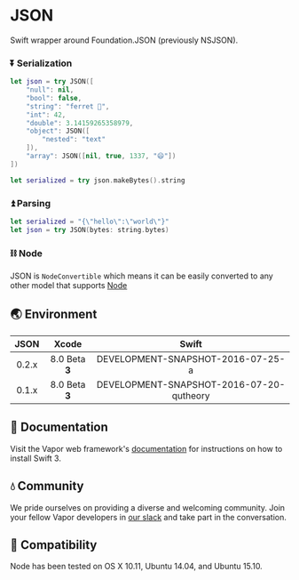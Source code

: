 # JSON

Swift wrapper around Foundation.JSON (previously NSJSON).

### ⏬ Serialization

```swift
let json = try JSON([
    "null": nil,
    "bool": false,
    "string": "ferret 🚀",
    "int": 42,
    "double": 3.14159265358979,
    "object": JSON([
        "nested": "text"
    ]),
    "array": JSON([nil, true, 1337, "😄"])
])

let serialized = try json.makeBytes().string
```

### ⏫ Parsing

```swift
let serialized = "{\"hello\":\"world\"}"
let json = try JSON(bytes: string.bytes)
```

### ⛓ Node

JSON is `NodeConvertible` which means it can be easily converted to any other model that supports [Node](https://github.com/qutheory/node)

## 🌏 Environment

|JSON|Xcode|Swift|
|:-:|:-:|:-:|
|0.2.x|8.0 Beta **3**|DEVELOPMENT-SNAPSHOT-2016-07-25-a|
|0.1.x|8.0 Beta **3**|DEVELOPMENT-SNAPSHOT-2016-07-20-qutheory|

## 📖 Documentation

Visit the Vapor web framework's [documentation](http://docs.qutheory.io) for instructions on how to install Swift 3. 

## 💧 Community

We pride ourselves on providing a diverse and welcoming community. Join your fellow Vapor developers in [our slack](slack.qutheory.io) and take part in the conversation.

## 🔧 Compatibility

Node has been tested on OS X 10.11, Ubuntu 14.04, and Ubuntu 15.10.
